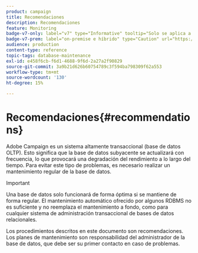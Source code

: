 ```yaml
---
product: campaign
title: Recomendaciones
description: Recomendaciones
feature: Monitoring
badge-v7-only: label="v7" type="Informative" tooltip="Solo se aplica a Campaign Classic v7"
badge-v7-prem: label="on-premise e híbrido" type="Caution" url="https://experienceleague.adobe.com/docs/campaign-classic/using/installing-campaign-classic/architecture-and-hosting-models/hosting-models-lp/hosting-models.html?lang=es" tooltip="Se aplica solo a implementaciones On-premise e híbridas"
audience: production
content-type: reference
topic-tags: database-maintenance
exl-id: e458f6cb-f6d1-4688-9f6d-2a27a2f90829
source-git-commit: 3a9b21d626b60754789c3f594ba798309f62a553
workflow-type: tm+mt
source-wordcount: '130'
ht-degree: 15%

---
```


# Recomendaciones{#recommendations}



Adobe Campaign es un sistema altamente transaccional (base de datos OLTP). Esto significa que la base de datos subyacente se actualizará con frecuencia, lo que provocará una degradación del rendimiento a lo largo del tiempo. Para evitar este tipo de problemas, es necesario realizar un mantenimiento regular de la base de datos.

>[!IMPORTANT]
>
>Una base de datos solo funcionará de forma óptima si se mantiene de forma regular. El mantenimiento automático ofrecido por algunos RDBMS no es suficiente y no reemplaza el mantenimiento a fondo, como para cualquier sistema de administración transaccional de bases de datos relacionales.
>  
>Los procedimientos descritos en este documento son recomendaciones. Los planes de mantenimiento son responsabilidad del administrador de la base de datos, que debe ser su primer contacto en caso de problemas.
